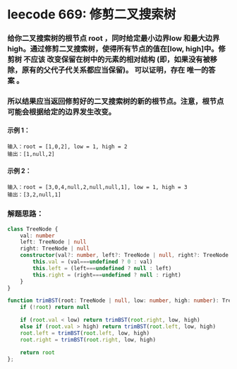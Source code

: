 # leecode 669: 修剪二叉搜索树

### 给你二叉搜索树的根节点 root ，同时给定最小边界low 和最大边界 high。通过修剪二叉搜索树，使得所有节点的值在[low, high]中。修剪树 不应该 改变保留在树中的元素的相对结构 (即，如果没有被移除，原有的父代子代关系都应当保留)。 可以证明，存在 唯一的答案 。

### 所以结果应当返回修剪好的二叉搜索树的新的根节点。注意，根节点可能会根据给定的边界发生改变。

#### 示例 1：
```
输入：root = [1,0,2], low = 1, high = 2
输出：[1,null,2]
```
#### 示例 2：
```
输入：root = [3,0,4,null,2,null,null,1], low = 1, high = 3
输出：[3,2,null,1]
```

### 解题思路：
```ts
class TreeNode {
    val: number
    left: TreeNode | null
    right: TreeNode | null
    constructor(val?: number, left?: TreeNode | null, right?: TreeNode | null) {
        this.val = (val===undefined ? 0 : val)
        this.left = (left===undefined ? null : left)
        this.right = (right===undefined ? null : right)
    }
}

function trimBST(root: TreeNode | null, low: number, high: number): TreeNode | null {
    if (!root) return null

    if (root.val < low) return trimBST(root.right, low, high)
    else if (root.val > high) return trimBST(root.left, low, high)
    root.left = trimBST(root.left, low, high)
    root.right = trimBST(root.right, low, high)

    return root
};
```